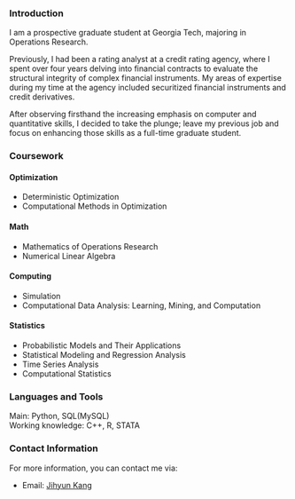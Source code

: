 ### Introduction

I am a prospective graduate student at Georgia Tech, majoring in Operations Research.

Previously, I had been a rating analyst at a credit rating agency, where I spent over four years delving into financial contracts to evaluate the structural integrity of complex financial instruments. My areas of expertise during my time at the agency included securitized financial instruments and credit derivatives.

After observing firsthand the increasing emphasis on computer and quantitative skills, I decided to take the plunge; leave my previous job and focus on enhancing those skills as a full-time graduate student.

### Coursework

#### Optimization
- Deterministic Optimization
- Computational Methods in Optimization

#### Math
- Mathematics of Operations Research
- Numerical Linear Algebra

#### Computing
- Simulation
- Computational Data Analysis: Learning, Mining, and Computation

#### Statistics
- Probabilistic Models and Their Applications
- Statistical Modeling and Regression Analysis
- Time Series Analysis
- Computational Statistics


### Languages and Tools

Main: Python, SQL(MySQL)\
Working knowledge: C++, R, STATA

### Contact Information

For more information, you can contact me via:

+ Email: [Jihyun Kang](jihyun.kang.0110@gmail.com, "jihyun.kang.0110@gmail.com")
